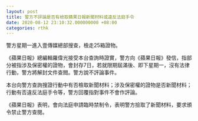 ```yaml
---
layout: post
title: 警方不評論是否有檢取蘋果日報新聞材料或違反法庭手令
date: 2020-08-12 23:10:32.000000000 +08:00
categories: rthk
---
```


警方星期一進入壹傳媒總部搜查，檢走25箱證物。

《蘋果日報》總編輯羅偉光接受本台查詢時證實，警方向《蘋果日報》發信，指部分被指涉及保密權的證物，會封存7日，若就限期屆滿後、即下星期一，沒有法律行動，警方將解封文件查閲。警方說不評論事件。

本台向警方查詢搜證行動中有否檢取新聞材料；涉及保密權的證物是否新聞材料；行動有否違反法庭手令等，警方回覆指對事件不會作評論。

《蘋果日報》表明，會向法庭申請臨時禁制令，表明警方撿取了新聞材料，要求頒令禁止警方查閱。
